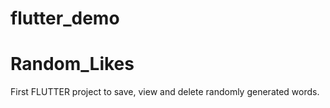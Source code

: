 # flutter_demo
# Random_Likes
First FLUTTER project to save, view and delete randomly generated words.
